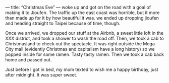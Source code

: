 —
title: “Christmas Eve”
—
woke up and got on the road with a goal of making it to Jioufen. The traffic up the east coast was horrible, but it more than made up for it by how beautiful it was. we ended up dropping jioufen and heading straight to Taipei because of time, though.

Once we arrived, we dropped our stuff at the Airbnb, a sweet little loft in the XXX district, and took a shower to wash the road off. Then, we took a cab to Christmasland to check out the spectacle. It was right outside the Mega City mall (evidently Christmas and capitalism have a long history) so we popped inside for some ramen. Tasty tasty ramen. Then we took a cab back home and passed out.

Just before I got in bed, my mom texted to wish me a happy birthday, just after midnight. It was super sweet. 